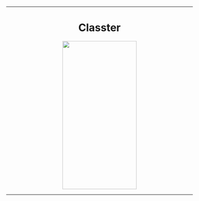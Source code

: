 <hr>
<div align="center">
  <h1>Classter</h1>
	<img src="https://github.com/Tetr5/Classter/assets/166596134/12635dcc-e581-4491-b9bf-4c4533235722"  width="200" height="400">
  <hr>
</div>

